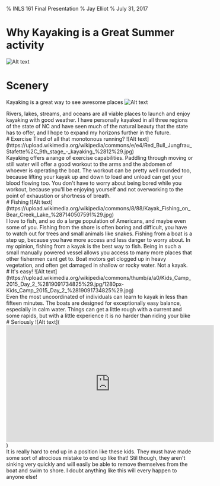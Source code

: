 % INLS 161 Final Presentation
% Jay Elliot
% July 31, 2017

# Why Kayaking is a Great Summer activity
![Alt text](https://c1.staticflickr.com/1/721/31898157926_0147fd9618_b.jpg)
# Scenery
Kayaking is a great way to see awesome places
![Alt text](https://upload.wikimedia.org/wikipedia/commons/5/53/Kayaking_in_Alaska_P1010034.JPG)
<aside class="notes">
Rivers, lakes, streams, and oceans are all viable places to launch and enjoy kayaking with good weather. I have personally kayaked in all three regions of the state of NC and have seen much of the natural beauty that the state has to offer, and I hope to expand my horizons further in the future.
</aside>
# Exercise
Tired of all that monotonous running?
![Alt text](https://upload.wikimedia.org/wikipedia/commons/e/e4/Red_Bull_Jungfrau_Stafette%2C_9th_stage_-_kayaking_%2812%29.jpg)
<aside class="notes"> Kayaking offers a range of exercise capabilities. Paddling through moving or still water will offer a good workout to the arms and the abdomen of whoever is operating the boat. The workout can be pretty well rounded too, because lifting your kayak up and down to load and unload can get your blood flowing too. You don't have to worry about being bored while you workout, because you'll be enjoying yourself and not overworking to the point of exhaustion or shortness of breath.</aside>
# Fishing
![Alt text](https://upload.wikimedia.org/wikipedia/commons/8/88/Kayak_Fishing_on_Bear_Creek_Lake_%287140507591%29.jpg)
<aside class="notes"> I love to fish, and so do a large population of Americans, and maybe even some of you. Fishing from the shore is often boring and difficult, you have to watch out for trees and small animals like snakes. Fishing from a boat is a step up, because you have more access and less danger to worry about. In my opinion, fishing from a kayak is the best way to fish. Being in such a small manually powered vessel allows you access to many more places that other fishermen cant get to. Boat motors get clogged up in heavy vegetation, and often get damaged in shallow or rocky water. Not a kayak.</aside>
# It's easy!
![Alt text](https://upload.wikimedia.org/wikipedia/commons/thumb/a/a0/Kids_Camp_2015_Day_2_%2819091734825%29.jpg/1280px-Kids_Camp_2015_Day_2_%2819091734825%29.jpg)
<aside class="notes"> Even the most uncoordinated of individuals can learn to kayak in less than fifteen minutes. The boats are designed for exceptionally easy balance, especially in calm water. Things can get a little rough with a current and some rapids, but with a little experience it is no harder than riding your bike</aside>
# Seriously
![Alt text](<iframe width="560" height="315" src="https://www.youtube.com/embed/krjipO-I3nE" frameborder="0" allowfullscreen></iframe>)
<aside class="notes"> It is really hard to end up in a position like these kids. They must have made some sort of atrocious mistake to end up like that! Stil though, they aren't sinking very quickly and will easily be able to remove themselves from the boat and swim to shore. I doubt anything like this will every happen to anyone else!</aside>